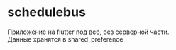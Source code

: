 # schedulebus

Приложение на flutter под веб, без серверной части.  
Данные хранятся в shared_preference


